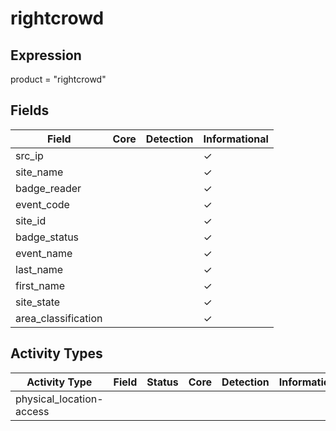 rightcrowd
==========

Expression
----------

product = "rightcrowd"

Fields
------

| Field               | Core | Detection | Informational |
| ------------------- | ---- | --------- | ------------- |
| src_ip              |      |           | &#10003;      |
| site_name           |      |           | &#10003;      |
| badge_reader        |      |           | &#10003;      |
| event_code          |      |           | &#10003;      |
| site_id             |      |           | &#10003;      |
| badge_status        |      |           | &#10003;      |
| event_name          |      |           | &#10003;      |
| last_name           |      |           | &#10003;      |
| first_name          |      |           | &#10003;      |
| site_state          |      |           | &#10003;      |
| area_classification |      |           | &#10003;      |

Activity Types
--------------

| Activity Type            | Field | Status | Core | Detection | Informational |
| ------------------------ | ----- | ------ | ---- | --------- | ------------- |
| physical_location-access |       |        |      |           |               |

